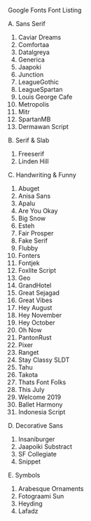 Google Fonts Font Listing

A. Sans Serif
 1. Caviar Dreams
 2. Comfortaa
 3. Datalgreya
 4. Generica
 5. Jaapoki
 6. Junction
 7. LeagueGothic
 8. LeagueSpartan
 9. Louis George Cafe
 10. Metropolis
 11. Mitr
 12. SpartanMB
 13. Dermawan Script
 
B. Serif & Slab
 1. Freeserif
 2. Linden Hill
 
C. Handwriting & Funny 
 1. Abuget
 2. Anisa Sans
 3. Apalu
 4. Are You Okay
 5. Big Snow
 6. Esteh
 7. Fair Prosper
 8. Fake Serif
 9. Flubby
 10. Fonters
 11. Fontjek
 12. Foxlite Script
 13. Geo
 14. GrandHotel
 15. Great Sejagad
 16. Great Vibes
 17. Hey August
 18. Hey November
 19. Hey October
 20. Oh Now
 21. PantonRust
 22. Pixer
 23. Ranget
 24. Stay Classy SLDT
 25. Tahu
 26. Takota
 27. Thats Font Folks
 28. This July
 29. Welcome 2019
 30. Ballet Harmony
 31. Indonesia Script
  
D. Decorative Sans
 1. Insaniburger
 2. Jaapoiki Substract
 3. SF Collegiate
 4. Snippet
 
E. Symbols
 1. Arabesque Ornaments
 2. Fotograami Sun
 3. Heyding
 4. Lafadz
 
